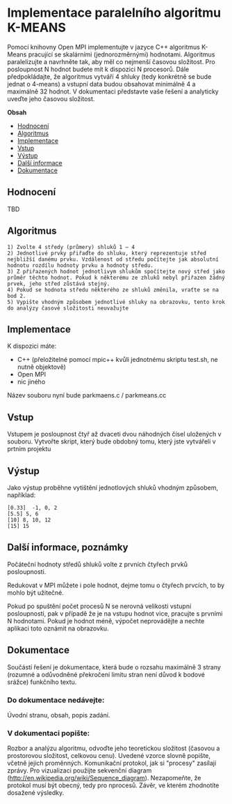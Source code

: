 # Implementace paralelního algoritmu K-MEANS

Pomocí knihovny Open MPI implementujte v jazyce C++ algoritmus K-Means pracující se skalárními (jednorozměrnými) hodnotami. Algoritmus paralelizujte a navrhněte tak, aby měl co nejmenší časovou složitost. Pro posloupnost N hodnot budete mít k dispozici N procesorů. Dále předpokládajte, že algoritmus vytváří 4 shluky (tedy konkrétně se bude jednat o 4-means) a vstupní data budou obsahovat minimálně 4 a maximálně 32 hodnot. V dokumentaci představte vaše řešení a analyticky uveďte jeho časovou složitost.

**Obsah**
- [Hodnocení](#hodnocení)
- [Algoritmus](#algoritmus)
- [Implementace](#implementace)
- [Vstup](#vstup)
- [Výstup](#výstup)
- [Další informace](#další-informace-poznámky)
- [Dokumentace](#dokumentace)

## Hodnocení
TBD

## Algoritmus
```
1) Zvolte 4 středy (průmery) shluků 1 – 4
2) Jednotlivé prvky přiřaďte do shluku, který reprezentuje střed nejbližší danému prvku. Vzdálenost od středu počítejte jak absolutní hodnotu rozdílu hodnoty prvku a hodnoty středu.
3) Z přiřazených hodnot jednotlivym shlukům spočítejte nový střed jako průměr těchto hodnot. Pokud k některému ze zhluků nebyl přiřazen žádný prvek, jeho střed zůstává stejný.
4) Pokud se hodnota středu některého ze shluků změnila, vraťte se na bod 2.
5) Vypište vhodným způsobem jednotlivé shluky na obrazovku, tento krok do analýzy časové složitosti neuvažujte
```

## Implementace

K dispozici máte:
- C++ (přeložitelné pomocí mpic++ kvůli jednotnému skriptu test.sh, ne nutně objektově)
- Open MPI
- nic jiného

Název souboru nyní bude parkmaens.c / parkmeans.cc

## Vstup

Vstupem je posloupnost čtyř až dvaceti dvou náhodných čísel uložených v souboru. Vytvořte skript, který bude obdobný tomu, který jste vytvářeli v prtním projektu

## Výstup

Jako výstup proběhne vytištění jednotlových shluků vhodným způsobem, například:
 ```
[0.33]  -1, 0, 2
[5.5] 5, 6
[10] 8, 10, 12
[15] 15
```

## Další informace, poznámky

Počáteční hodnoty středů shluků volte z prvních čtyřech prvků posloupnosti.

Redukovat v MPI můžete i pole hodnot, dejme tomu o čtyřech prvcích, to by mohlo být užitečné.

Pokud po spuštění počet procesů N se nerovná velikosti vstupní posloupnosti, pak v případě že je na vstupu hodnot vice, pracujte s prvními N hodnotami. Pokud je hodnot méně, výpočet neprovádějte a nechte aplikaci toto oznámit na obrazovku.



## Dokumentace

Součástí řešení je dokumentace, která bude o rozsahu maximálně 3 strany (rozumné a odůvodněné překročení limitu stran není důvod k bodové srážce) funkčního textu.

### Do dokumentace nedávejte:

Úvodní stranu, obsah, popis zadání.

### V dokumentaci popište:

Rozbor a analýzu algoritmu, odvoďte jeho teoretickou složitost (časovou a prostorovou složitost, celkovou cenu). Uvedené vzorce slovně popište, včetně jejich proměnných.
Komunikační protokol, jak si "procesy" zasílají zprávy. Pro vizualizaci použijte sekvenční diagram (http://en.wikipedia.org/wiki/Sequence_diagram). Nezapomeňte, že protokol musí být obecný, tedy pro nprocesů.
Závěr, ve kterém zhodnotíte dosažené výsledky.
